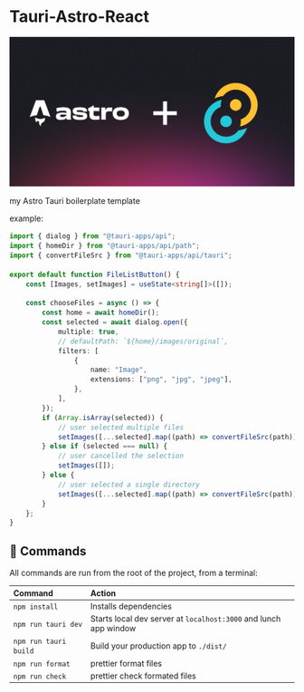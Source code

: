 # Tauri-Astro-React

![Banner](/public/asset/Banner.png)

my Astro Tauri boilerplate template

example:

```typescript
import { dialog } from "@tauri-apps/api";
import { homeDir } from "@tauri-apps/api/path";
import { convertFileSrc } from "@tauri-apps/api/tauri";

export default function FileListButton() {
	const [Images, setImages] = useState<string[]>([]);

	const chooseFiles = async () => {
		const home = await homeDir();
		const selected = await dialog.open({
			multiple: true,
			// defaultPath: `${home}/images/original`,
			filters: [
				{
					name: "Image",
					extensions: ["png", "jpg", "jpeg"],
				},
			],
		});
		if (Array.isArray(selected)) {
			// user selected multiple files
			setImages([...selected].map((path) => convertFileSrc(path)));
		} else if (selected === null) {
			// user cancelled the selection
			setImages([]);
		} else {
			// user selected a single directory
			setImages([...selected].map((path) => convertFileSrc(path)));
		}
	};
}
```

## 🧞 Commands

All commands are run from the root of the project, from a terminal:

| Command               | Action                                                           |
| :-------------------- | :--------------------------------------------------------------- |
| `npm install`         | Installs dependencies                                            |
| `npm run tauri dev`   | Starts local dev server at `localhost:3000` and lunch app window |
| `npm run tauri build` | Build your production app to `./dist/`                           |
| `npm run format`      | prettier format files                                            |
| `npm run check`       | prettier check formated files                                    |
